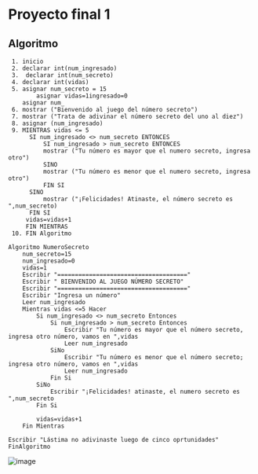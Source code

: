 # Proyecto final 1
## Algoritmo 
     1. inicio
     2. declarar int(num_ingresado)
     3.  declarar int(num_secreto)
     4. declarar int(vidas)
     5. asignar num_secreto = 15
     		asignar vidas=1ingresado=0
		asignar num_
     6. mostrar ("Bienvenido al juego del número secreto")
     7. mostrar ("Trata de adivinar el número secreto del uno al diez")
     8. asignar (num_ingresado)
     9. MIENTRAS vidas <= 5 
          SI num_ingresado <> num_secreto ENTONCES
              SI num_ingresado > num_secreto ENTONCES
              mostrar ("Tu número es mayor que el numero secreto, ingresa otro") 
              SINO
              mostrar ("Tu número es menor que el numero secreto, ingresa otro")
              FIN SI
          SINO
              mostrar ("¡Felicidades! Atinaste, el número secreto es ",num_secreto)    
          FIN SI  
         vidas=vidas+1  
         FIN MIENTRAS            
     10. FIN Algoritmo    
   
	Algoritmo NumeroSecreto
		num_secreto=15
		num_ingresado=0
		vidas=1
		Escribir "====================================="
		Escribir " BIENVENIDO AL JUEGO NÚMERO SECRETO"
		Escribir "====================================="
		Escribir "Ingresa un número"
		Leer num_ingresado
		Mientras vidas <=5 Hacer
			Si num_ingresado <> num_secreto Entonces	
				Si num_ingresado > num_secreto Entonces
					Escribir "Tu número es mayor que el número secreto, ingresa otro número, vamos en ",vidas
					Leer num_ingresado
				SiNo
					Escribir "Tu número es menor que el número secreto; ingresa otro número, vamos en ",vidas
					Leer num_ingresado
				Fin Si
			SiNo
				Escribir "¡Felicidades! atinaste, el numero secreto es ",num_secreto
			Fin Si

			vidas=vidas+1
		Fin Mientras

	Escribir "Lástima no adivinaste luego de cinco oprtunidades"
	FinAlgoritmo


   
   ![image](https://user-images.githubusercontent.com/107580905/188532047-ba684799-58a2-4cd5-ae3b-c98331a3ad73.png)

    
